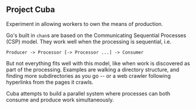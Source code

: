 Project Cuba
------------

Experiment in allowing workers to own the means of production.

Go's built in `chan`s are based on the Communicating Sequential Processes (CSP)
model. They work well when the processing is sequential, i.e.

```
Producer -> Processor [-> Processor ...] -> Consumer
```

But not everything fits well with this model, like when work is discovered as
part of the processing. Examples are walking a directory structure, and finding
more subdirectories as you go -- or a web crawler following hyperlinks from the
pages it crawls.

Cuba attempts to build a parallel system where processes can both consume and
produce work simultaneously.
